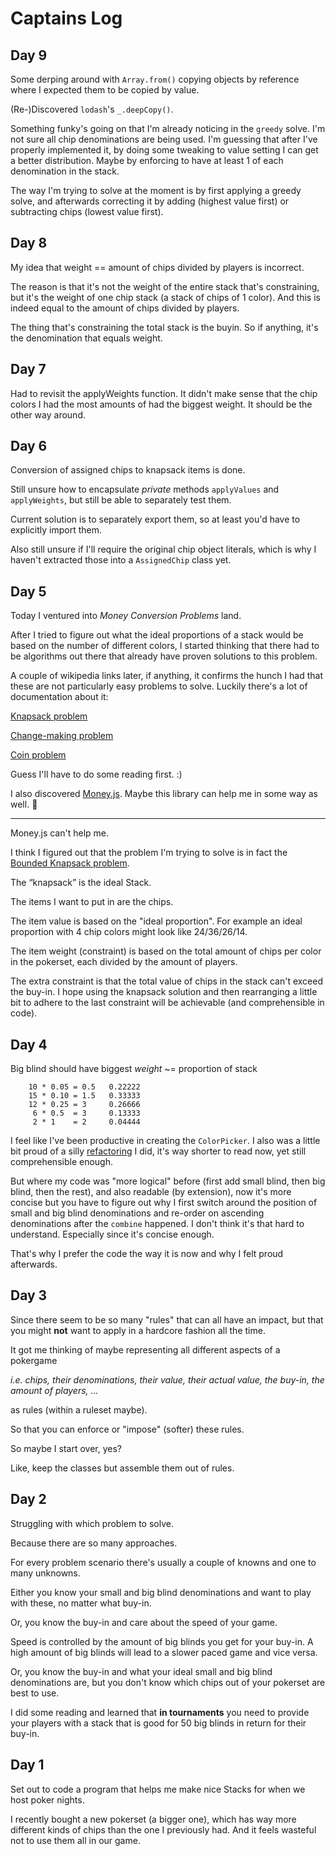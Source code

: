 # Captains Log
## Day 9
Some derping around with `Array.from()` copying objects by reference where I expected them to be copied by value.

(Re-)Discovered `lodash`'s `_.deepCopy()`.

Something funky's going on that I'm already noticing in the `greedy` solve. I'm not sure all chip denominations are being used. I'm guessing that after I've properly implemented it, by doing some tweaking to value setting I can get a better distribution. Maybe by enforcing to have at least 1 of each denomination in the stack.

The way I'm trying to solve at the moment is by first applying a greedy solve, and afterwards correcting it by adding (highest value first) or subtracting chips (lowest value first).

## Day 8
My idea that weight == amount of chips divided by players is incorrect.

The reason is that it's not the weight of the entire stack that's constraining, but it's the weight of one chip stack (a stack of chips of 1 color). And this is indeed equal to the amount of chips divided by players.

The thing that's constraining the total stack is the buyin. So if anything, it's the denomination that equals weight.

## Day 7
Had to revisit the applyWeights function. It didn't make sense that the chip colors I had the most amounts of had the biggest weight. It should be the other way around.

## Day 6
Conversion of assigned chips to knapsack items is done.

Still unsure how to encapsulate _private_ methods `applyValues` and `applyWeights`, but still be able to separately test them.

Current solution is to separately export them, so at least you'd have to explicitly import them.

Also still unsure if I'll require the original chip object literals, which is why I haven't extracted those into a `AssignedChip` class yet.

## Day 5
Today I ventured into _Money Conversion Problems_ land.

After I tried to figure out what the ideal proportions of a stack would be based on the number of different colors, I started thinking that there had to be algorithms out there that already have proven solutions to this problem.

A couple of wikipedia links later, if anything, it confirms the hunch I had that these are not particularly easy problems to solve. Luckily there's a lot of documentation about it:

[Knapsack problem](https://en.wikipedia.org/wiki/Knapsack_problem)

[Change-making problem](https://en.wikipedia.org/wiki/Change-making_problem)

[Coin problem](https://en.wikipedia.org/wiki/Coin_problem)

Guess I'll have to do some reading first. :)

I also discovered [Money.js](http://openexchangerates.github.io/money.js/). Maybe this library can help me in some way as well. :pray:

---

Money.js can't help me.

I think I figured out that the problem I'm trying to solve is in fact the [Bounded Knapsack problem](https://en.wikipedia.org/wiki/Knapsack_problem#Definition).

The “knapsack” is the ideal Stack.

The items I want to put in are the chips. 

The item value is based on the "ideal proportion". For example an ideal proportion with 4 chip colors might look like 24/36/26/14.

The item weight (constraint) is based on the total amount of chips per color in the pokerset, each divided by the amount of players.

The extra constraint is that the total value of chips in the stack can't exceed the buy-in. I hope using the knapsack solution and then rearranging a little bit to adhere to the last constraint will be achievable (and comprehensible in code).

## Day 4
Big blind should have biggest _weight_ ~= proportion of stack

        10 * 0.05 = 0.5   0.22222
        15 * 0.10 = 1.5   0.33333
        12 * 0.25 = 3     0.26666
         6 * 0.5  = 3     0.13333
         2 * 1    = 2     0.04444

I feel like I've been productive in creating the `ColorPicker`. I also was a little bit proud of a silly [refactoring](https://github.com/Sch3lp/pokerchip-dealer/commit/90f6e3a8834ae1beeb29fab45f2d467fa3364767#diff-e7d239fcae0a96404762d00f1c47562c) I did, it's way shorter to read now, yet still comprehensible enough.

But where my code was "more logical" before (first add small blind, then big blind, then the rest), and also readable (by extension), now it's more concise but you have to figure out why I first switch around the position of small and big blind denominations and re-order on ascending denominations after the `combine` happened. I don't think it's that hard to understand. Especially since it's concise enough.

That's why I prefer the code the way it is now and why I felt proud afterwards.

## Day 3
Since there seem to be so many "rules" that can all have an impact, 
but that you might **not** want to apply in a hardcore fashion all the time.

It got me thinking of maybe representing all different aspects of a pokergame

_i.e. chips, their denominations, their value, their actual value, the buy-in, the amount of players, ..._

as rules (within a ruleset maybe).

So that you can enforce or "impose" (softer) these rules.

So maybe I start over, yes?

Like, keep the classes but assemble them out of rules.

## Day 2
Struggling with which problem to solve.

Because there are so many approaches.

For every problem scenario there's usually a couple of knowns and one to many unknowns.

Either you know your small and big blind denominations and want to play with these, no matter what buy-in.

Or, you know the buy-in and care about the speed of your game.

Speed is controlled by the amount of big blinds you get for your buy-in.
A high amount of big blinds will lead to a slower paced game and vice versa.

Or, you know the buy-in and what your ideal small and big blind denominations are, but you don't know which chips out of your pokerset are best to use.

I did some reading and learned that **in tournaments** you need to provide your players with a stack that is good for 50 big blinds in return for their buy-in.

## Day 1
Set out to code a program that helps me make nice Stacks for when we host poker nights.

I recently bought a new pokerset (a bigger one), which has way more different kinds of chips than the one I previously had. And it feels wasteful not to use them all in our game.
